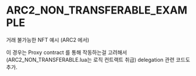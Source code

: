 # ARC2_NON_TRANSFERABLE_EXAMPLE
거래 불가능한 NFT 예시 (ARC2 에서)

이 경우는 Proxy contract 를 통해 작동하는걸 고려해서 (ARC2_NON_TRANSFERABLE.lua는 로직 컨트랙트 취급)
delegation 관련 코드도 추가.

